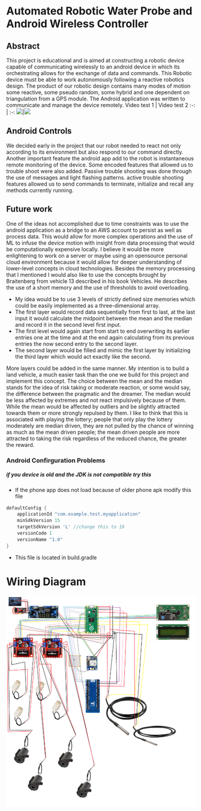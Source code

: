 # Automated Robotic Water Probe and Android Wireless Controller
## Abstract
This project is educational and is aimed at constructing a robotic device capable of communicating wirelessly to an android device in which its orchestrating allows for the exchange of data and commands. This Robotic device must be able to work autonomously following a reactive robotics design. The product of our robotic design contains many modes of motion some reactive, some pseudo random, some hybrid and one dependent on triangulation from a GPS module. 
The Android application was written to communicate and manage the device remotely. 
Video test 1 | Video test 2
:-: | :-:
[<img src="https://img.youtube.com/vi/DA3VpMYrh54/maxresdefault.jpg" width="50%">](https://youtube.com/shorts/DA3VpMYrh54)|[<img src="https://img.youtube.com/vi/TfpH4z4nkwI/maxresdefault.jpg" width="50%">](https://youtu.be/TfpH4z4nkwI)

## Android Controls
We decided early in the project that our robot needed to react not only according to its environment but also respond to our command directly. Another important feature the android app add to the robot is instantaneous remote monitoring of the device. Some encoded features that allowed us to trouble shoot were also added. Passive trouble shooting was done through the use of messages and light flashing patterns. active trouble shooting features allowed us to send commands to terminate, initialize and recall any methods currently running. 

## Future work
One of the ideas not accomplished due to time constraints was to use the android application as a bridge to an AWS account to persist as well as process data. This would allow for more complex operations and the use of ML to infuse the device motion with insight from data processing that would be computationally expensive locally. I believe it would be more enlightening to work on a server or maybe using an opensource personal cloud environment because it would allow for deeper understanding of lower-level concepts in cloud technologies. 
Besides the memory processing that I mentioned I would also like to use the concepts brought by Braitenberg from vehicle 13 described in his book Vehicles. He describes the use of a short memory and the use of thresholds to avoid overloading. 
- My idea would be to use 3 levels of strictly defined size memories which could be easily implemented as a three-dimensional array. 
- The first layer would record data sequentially from first to last, at the last input it would calculate the midpoint between the mean and the median and record it in the second level first input. 
- The first level would again start from start to end overwriting its earlier entries one at the time and at the end again calculating from its previous entries the now second entry to the second layer. 
- The second layer would be filled and mimic the first layer by initializing the third layer which would act exactly like the second. 

More layers could be added in the same manner. My intention is to build a land vehicle, a much easier task than the one we build for this project and implement this concept. 
The choice between the mean and the median stands for the idea of risk taking or moderate reaction, or some would say, the difference between the pragmatic and the dreamer. The median would be less affected by extremes and not react impulsively because of them. While the mean would be affected by outliers and be slightly attracted towards them or more strongly repulsed by them. I like to think that this is associated with playing the lottery; people that only play the lottery moderately are median driven, they are not pulled by the chance of winning as much as the mean driven people; the mean driven people are more attracted to taking the risk regardless of the reduced chance, the greater the reward.  
    
### Android Confirguration Problems 
##### if you device is old and the JDK is not compatible try this
- If the phone app does not load because of older phone apk modify this file
```java
defaultConfig {
    applicationId "com.example.test.myapplication"
    minSdkVersion 15
    targetSdkVersion 'L' //change this to 19
    versionCode 1
    versionName "1.0"
}
```
- This file is located in build.gradle

# Wiring Diagram

![alt text](img/Untitled.png "Title Text")
 